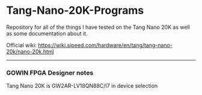 # Tang-Nano-20K-Programs
Repository for all of the things I have tested on the Tang Nano 20K as well as some documentation about it.

Official wiki: https://wiki.sipeed.com/hardware/en/tang/tang-nano-20k/nano-20k.html

---

### GOWIN FPGA Designer notes
Tang Nano 20K is GW2AR-LV18QN88C/I7 in device selection
